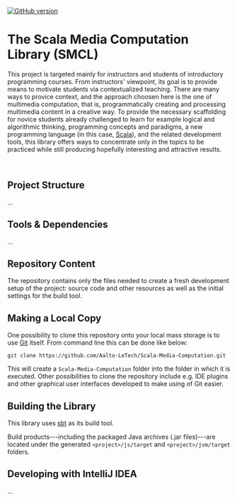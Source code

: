 [![GitHub version](https://badge.fury.io/gh/Aalto-LeTech%2FScala-Media-Computation.svg)](https://badge.fury.io/gh/Aalto-LeTech%2FScala-Media-Computation)

# The Scala Media Computation Library (SMCL)

This project is targeted mainly for instructors and students of introductory programming courses. From instructors' viewpoint, its goal is to provide means to motivate students via contextualized teaching. There are many ways to provice context, and the approach choosen here is the one of multimedia computation, that is, programmatically creating and processing multimedia content in a creative way. To provide the necessary scaffolding for novice students already challenged to learn for example logical and algorithmic thinking, programming concepts and paradigms, a new programming language (in this case, [Scala](http://www.scala-lang.org/)), and the related development tools, this library offers ways to concentrate only in the topics to be practiced while still producing hopefully interesting and attractive results.

<br />


## Project Structure

...


## Tools & Dependencies

...


## Repository Content

The repository contains only the files needed to create a fresh development setup of the project: source code and other resources as well as the initial settings for the build tool.


## Making a Local Copy

One possibility to clone this repository onto your local mass storage is to use [Git](https://git-scm.com/) itself. From command line this can be done like below:
```
git clone https://github.com/Aalto-LeTech/Scala-Media-Computation.git
```
This will create a `Scala-Media-Computation` folder into the folder in which it is executed. Other possibilities to clone the repository include e.g. IDE plugins and other graphical user interfaces developed to make using of Git easier.


## Building the Library

This library uses [sbt](http://www.scala-sbt.org/) as its build tool. 

Build products---including the packaged Java archives (.jar files)---are located under the generated `<project>/js/target` and `<project>/jvm/target` folders.


## Developing with IntelliJ IDEA

...

